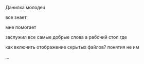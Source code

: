 Данилка молодец

все знает

мне помогает

заслужил все самые добрые слова 
а рабочий стол где


как включить отображение скрытых файлов?
понятия не им

...
